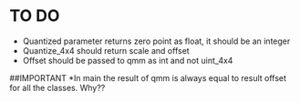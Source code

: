 # TO DO
* Quantized parameter returns zero point as float, it should be an integer
* Quantize_4x4 should return scale and offset
* Offset should be passed to qmm as int and not uint_4x4

##IMPORTANT
*In main the result of qmm is always equal to result offset for all the classes. Why??